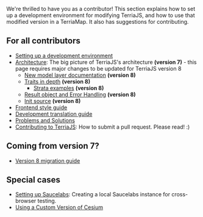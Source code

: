 We're thrilled to have you as a contributor! This section explains how to set up a development environment for modifying TerriaJS, and how to use that modified version in a TerriaMap. It also has suggestions for contributing.

## For all contributors

- [Setting up a development environment](./development-environment.md)
- [Architecture](./architecture.md): The big picture of TerriaJS's architecture **(version 7)** - this page requires major changes to be updated for TerriaJS version 8
  - [New model layer documentation](./model-layer.md) **(version 8)**
  - [Traits in depth](./traits-in-depth.md) **(version 8)**
    - [Strata examples](./strata-examples.md) **(version 8)**
  - [Result object and Error Handling](./result-object-and-error-handling) **(version 8)**
  - [Init source](./init-sources.md) **(version 8)**
- [Frontend style guide](./frontend-style-guide.md)
- [Development translation guide](./translation-guide-dev.md)
- [Problems and Solutions](./problems-and-solutions.md)
- [Contributing to TerriaJS](https://github.com/TerriaJS/terriajs/blob/main/CONTRIBUTING.md): How to submit a pull request. Please read! :)

## Coming from version 7?

- [Version 8 migration guide](./migration-guide.md)

## Special cases

- [Setting up Saucelabs](setting-up-saucelabs.md): Creating a local Saucelabs instance for cross-browser testing.
- [Using a Custom Version of Cesium](using-a-custom-version-of-cesium.md)
